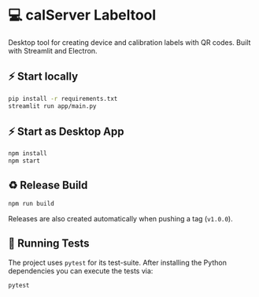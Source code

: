 # 💻 calServer Labeltool

Desktop tool for creating device and calibration labels with QR codes.
Built with Streamlit and Electron.

## ⚡ Start locally

```bash
pip install -r requirements.txt
streamlit run app/main.py
```

## ⚡ Start as Desktop App

```bash
npm install
npm start
```

## ♻ Release Build

```bash
npm run build
```

Releases are also created automatically when pushing a tag (`v1.0.0`).

## 🧪 Running Tests

The project uses `pytest` for its test-suite. After installing the Python
dependencies you can execute the tests via:

```bash
pytest
```
